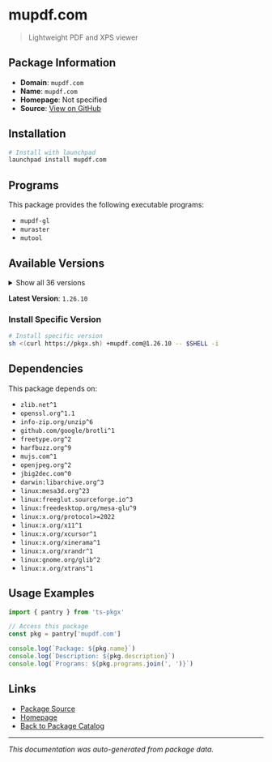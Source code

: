 # mupdf.com

> Lightweight PDF and XPS viewer

## Package Information

- **Domain**: `mupdf.com`
- **Name**: `mupdf.com`
- **Homepage**: Not specified
- **Source**: [View on GitHub](https://github.com/pkgxdev/pantry/tree/main/projects/mupdf.com/package.yml)

## Installation

```bash
# Install with launchpad
launchpad install mupdf.com
```

## Programs

This package provides the following executable programs:

- `mupdf-gl`
- `muraster`
- `mutool`

## Available Versions

<details>
<summary>Show all 36 versions</summary>

- `1.26.10`, `1.26.9`, `1.26.8`, `1.26.7`, `1.26.6`
- `1.26.5`, `1.26.4`, `1.26.3`, `1.26.2`, `1.26.1`
- `1.26.0`, `1.25.6`, `1.25.5`, `1.25.4`, `1.25.3`
- `1.25.2`, `1.25.1`, `1.25.0`, `1.24.11`, `1.24.10`
- `1.24.9`, `1.24.8`, `1.24.7`, `1.24.6`, `1.24.5`
- `1.24.4`, `1.24.3`, `1.24.2`, `1.24.1`, `1.24.0`
- `1.23.11`, `1.23.10`, `1.23.9`, `1.23.8`, `1.23.7`
- `1.23.6`

</details>

**Latest Version**: `1.26.10`

### Install Specific Version

```bash
# Install specific version
sh <(curl https://pkgx.sh) +mupdf.com@1.26.10 -- $SHELL -i
```

## Dependencies

This package depends on:

- `zlib.net^1`
- `openssl.org^1.1`
- `info-zip.org/unzip^6`
- `github.com/google/brotli^1`
- `freetype.org^2`
- `harfbuzz.org^9`
- `mujs.com^1`
- `openjpeg.org^2`
- `jbig2dec.com^0`
- `darwin:libarchive.org^3`
- `linux:mesa3d.org^23`
- `linux:freeglut.sourceforge.io^3`
- `linux:freedesktop.org/mesa-glu^9`
- `linux:x.org/protocol>=2022`
- `linux:x.org/x11^1`
- `linux:x.org/xcursor^1`
- `linux:x.org/xinerama^1`
- `linux:x.org/xrandr^1`
- `linux:gnome.org/glib^2`
- `linux:x.org/xtrans^1`

## Usage Examples

```typescript
import { pantry } from 'ts-pkgx'

// Access this package
const pkg = pantry['mupdf.com']

console.log(`Package: ${pkg.name}`)
console.log(`Description: ${pkg.description}`)
console.log(`Programs: ${pkg.programs.join(', ')}`)
```

## Links

- [Package Source](https://github.com/pkgxdev/pantry/tree/main/projects/mupdf.com/package.yml)
- [Homepage](#)
- [Back to Package Catalog](../../package-catalog.md)

---

*This documentation was auto-generated from package data.*

